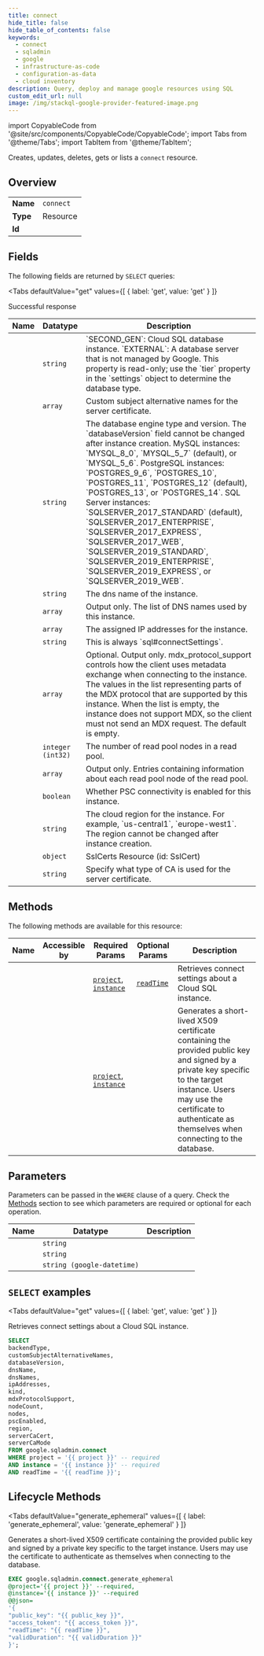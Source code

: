 ```yaml
--- 
title: connect
hide_title: false
hide_table_of_contents: false
keywords:
  - connect
  - sqladmin
  - google
  - infrastructure-as-code
  - configuration-as-data
  - cloud inventory
description: Query, deploy and manage google resources using SQL
custom_edit_url: null
image: /img/stackql-google-provider-featured-image.png
---
```


import CopyableCode from '@site/src/components/CopyableCode/CopyableCode';
import Tabs from '@theme/Tabs';
import TabItem from '@theme/TabItem';

Creates, updates, deletes, gets or lists a <code>connect</code> resource.

## Overview
<table><tbody>
<tr><td><b>Name</b></td><td><code>connect</code></td></tr>
<tr><td><b>Type</b></td><td>Resource</td></tr>
<tr><td><b>Id</b></td><td><CopyableCode code="google.sqladmin.connect" /></td></tr>
</tbody></table>

## Fields

The following fields are returned by `SELECT` queries:

<Tabs
    defaultValue="get"
    values={[
        { label: 'get', value: 'get' }
    ]}
>
<TabItem value="get">

Successful response

<table>
<thead>
    <tr>
    <th>Name</th>
    <th>Datatype</th>
    <th>Description</th>
    </tr>
</thead>
<tbody>
<tr>
    <td><CopyableCode code="backendType" /></td>
    <td><code>string</code></td>
    <td>`SECOND_GEN`: Cloud SQL database instance. `EXTERNAL`: A database server that is not managed by Google. This property is read-only; use the `tier` property in the `settings` object to determine the database type.</td>
</tr>
<tr>
    <td><CopyableCode code="customSubjectAlternativeNames" /></td>
    <td><code>array</code></td>
    <td>Custom subject alternative names for the server certificate.</td>
</tr>
<tr>
    <td><CopyableCode code="databaseVersion" /></td>
    <td><code>string</code></td>
    <td>The database engine type and version. The `databaseVersion` field cannot be changed after instance creation. MySQL instances: `MYSQL_8_0`, `MYSQL_5_7` (default), or `MYSQL_5_6`. PostgreSQL instances: `POSTGRES_9_6`, `POSTGRES_10`, `POSTGRES_11`, `POSTGRES_12` (default), `POSTGRES_13`, or `POSTGRES_14`. SQL Server instances: `SQLSERVER_2017_STANDARD` (default), `SQLSERVER_2017_ENTERPRISE`, `SQLSERVER_2017_EXPRESS`, `SQLSERVER_2017_WEB`, `SQLSERVER_2019_STANDARD`, `SQLSERVER_2019_ENTERPRISE`, `SQLSERVER_2019_EXPRESS`, or `SQLSERVER_2019_WEB`.</td>
</tr>
<tr>
    <td><CopyableCode code="dnsName" /></td>
    <td><code>string</code></td>
    <td>The dns name of the instance.</td>
</tr>
<tr>
    <td><CopyableCode code="dnsNames" /></td>
    <td><code>array</code></td>
    <td>Output only. The list of DNS names used by this instance.</td>
</tr>
<tr>
    <td><CopyableCode code="ipAddresses" /></td>
    <td><code>array</code></td>
    <td>The assigned IP addresses for the instance.</td>
</tr>
<tr>
    <td><CopyableCode code="kind" /></td>
    <td><code>string</code></td>
    <td>This is always `sql#connectSettings`.</td>
</tr>
<tr>
    <td><CopyableCode code="mdxProtocolSupport" /></td>
    <td><code>array</code></td>
    <td>Optional. Output only. mdx_protocol_support controls how the client uses metadata exchange when connecting to the instance. The values in the list representing parts of the MDX protocol that are supported by this instance. When the list is empty, the instance does not support MDX, so the client must not send an MDX request. The default is empty.</td>
</tr>
<tr>
    <td><CopyableCode code="nodeCount" /></td>
    <td><code>integer (int32)</code></td>
    <td>The number of read pool nodes in a read pool.</td>
</tr>
<tr>
    <td><CopyableCode code="nodes" /></td>
    <td><code>array</code></td>
    <td>Output only. Entries containing information about each read pool node of the read pool.</td>
</tr>
<tr>
    <td><CopyableCode code="pscEnabled" /></td>
    <td><code>boolean</code></td>
    <td>Whether PSC connectivity is enabled for this instance.</td>
</tr>
<tr>
    <td><CopyableCode code="region" /></td>
    <td><code>string</code></td>
    <td>The cloud region for the instance. For example, `us-central1`, `europe-west1`. The region cannot be changed after instance creation.</td>
</tr>
<tr>
    <td><CopyableCode code="serverCaCert" /></td>
    <td><code>object</code></td>
    <td>SslCerts Resource (id: SslCert)</td>
</tr>
<tr>
    <td><CopyableCode code="serverCaMode" /></td>
    <td><code>string</code></td>
    <td>Specify what type of CA is used for the server certificate.</td>
</tr>
</tbody>
</table>
</TabItem>
</Tabs>

## Methods

The following methods are available for this resource:

<table>
<thead>
    <tr>
    <th>Name</th>
    <th>Accessible by</th>
    <th>Required Params</th>
    <th>Optional Params</th>
    <th>Description</th>
    </tr>
</thead>
<tbody>
<tr>
    <td><a href="#get"><CopyableCode code="get" /></a></td>
    <td><CopyableCode code="select" /></td>
    <td><a href="#parameter-project"><code>project</code></a>, <a href="#parameter-instance"><code>instance</code></a></td>
    <td><a href="#parameter-readTime"><code>readTime</code></a></td>
    <td>Retrieves connect settings about a Cloud SQL instance.</td>
</tr>
<tr>
    <td><a href="#generate_ephemeral"><CopyableCode code="generate_ephemeral" /></a></td>
    <td><CopyableCode code="exec" /></td>
    <td><a href="#parameter-project"><code>project</code></a>, <a href="#parameter-instance"><code>instance</code></a></td>
    <td></td>
    <td>Generates a short-lived X509 certificate containing the provided public key and signed by a private key specific to the target instance. Users may use the certificate to authenticate as themselves when connecting to the database.</td>
</tr>
</tbody>
</table>

## Parameters

Parameters can be passed in the `WHERE` clause of a query. Check the [Methods](#methods) section to see which parameters are required or optional for each operation.

<table>
<thead>
    <tr>
    <th>Name</th>
    <th>Datatype</th>
    <th>Description</th>
    </tr>
</thead>
<tbody>
<tr id="parameter-instance">
    <td><CopyableCode code="instance" /></td>
    <td><code>string</code></td>
    <td></td>
</tr>
<tr id="parameter-project">
    <td><CopyableCode code="project" /></td>
    <td><code>string</code></td>
    <td></td>
</tr>
<tr id="parameter-readTime">
    <td><CopyableCode code="readTime" /></td>
    <td><code>string (google-datetime)</code></td>
    <td></td>
</tr>
</tbody>
</table>

## `SELECT` examples

<Tabs
    defaultValue="get"
    values={[
        { label: 'get', value: 'get' }
    ]}
>
<TabItem value="get">

Retrieves connect settings about a Cloud SQL instance.

```sql
SELECT
backendType,
customSubjectAlternativeNames,
databaseVersion,
dnsName,
dnsNames,
ipAddresses,
kind,
mdxProtocolSupport,
nodeCount,
nodes,
pscEnabled,
region,
serverCaCert,
serverCaMode
FROM google.sqladmin.connect
WHERE project = '{{ project }}' -- required
AND instance = '{{ instance }}' -- required
AND readTime = '{{ readTime }}';
```
</TabItem>
</Tabs>


## Lifecycle Methods

<Tabs
    defaultValue="generate_ephemeral"
    values={[
        { label: 'generate_ephemeral', value: 'generate_ephemeral' }
    ]}
>
<TabItem value="generate_ephemeral">

Generates a short-lived X509 certificate containing the provided public key and signed by a private key specific to the target instance. Users may use the certificate to authenticate as themselves when connecting to the database.

```sql
EXEC google.sqladmin.connect.generate_ephemeral 
@project='{{ project }}' --required, 
@instance='{{ instance }}' --required 
@@json=
'{
"public_key": "{{ public_key }}", 
"access_token": "{{ access_token }}", 
"readTime": "{{ readTime }}", 
"validDuration": "{{ validDuration }}"
}';
```
</TabItem>
</Tabs>

